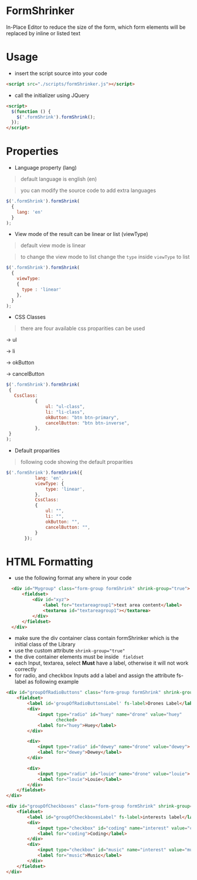 # FormShrinker
In-Place Editor to reduce the size of the form, which form elements will be replaced by inline or listed text

# Usage

* insert the script source into your code
```html
<script src="./scripts/formShrinker.js"></script>
```
* call the initializer using JQuery
```html
<script> 
  $(function () {
    $('.formShrink').formShrink();
  });
</script>
```
# Properties
* Language property (lang)
 > default language is english (en)
 
 > you can modify the source code to add extra languages 
```javascript
$('.formShrink').formShrink(
  {
    lang: 'en'
  }
);
```
* View mode of the result can be linear or list (viewType)
 > default view mode is linear
 
 > to change the view mode to list change the <code>type</code> inside <code>viewType</code> to list
```javascript
$('.formShrink').formShrink(
  {
    viewType: 
    {
      type : 'linear'
    },
  }
);
```
* CSS Classes
 > there are four available css proparities can be used
 
 -> ul
 
 -> li
 
 -> okButton
 
 -> cancelButton
 
 ```javascript
$('.formShrink').formShrink(
  {
    CssClass:
            {
                ul: "ul-class",
                li: "li-class",
                okButton: "btn btn-primary",
                cancelButton: "btn btn-inverse",
            },
  }
);
```
* Default proparities 
 > following code showing the default proparities
 
 ```javascript
 $('.formShrink').formShrink({
            lang: 'en',
            viewType: {
                type: 'linear',
            },
            CssClass:
            {
                ul: "",
                li: "",
                okButton: "",
                cancelButton: "",
            }
        });
 ```
 # HTML Formatting 
* use the following format any where in your code
```html
  <div id="Mygroup" class="form-group formShrink" shrink-group="true">
      <fieldset>
          <div id="xyz">
              <label for="textareagroup1">text area content</label>
              <textarea id="textareagroup1"></textarea>
          </div>
      </fieldset>
  </div>
```
* make sure the div container class contain formShrinker which is the initial class of the Library
* use the custom attribute <code>shrink-group="true"</code>
* the dive container elements must be inside <code> fieldset </code>
* each Input, textarea, select <b>Must</b> have a label, otherwise it will not work correctly
* for radio, and checkbox Inputs add a label and assign the attribute fs-label as following example
```html
<div id="groupOfRadioButtons" class="form-group formShrink" shrink-group="true">
    <fieldset>
        <label id='groupOfRadioButtonsLabel' fs-label>Drones Label</label>
        <div>
            <input type="radio" id="huey" name="drone" value="huey"
                   checked>
            <label for="huey">Huey</label>
        </div>

        <div>
            <input type="radio" id="dewey" name="drone" value="dewey">
            <label for="dewey">Dewey</label>
        </div>

        <div>
            <input type="radio" id="louie" name="drone" value="louie">
            <label for="louie">Louie</label>
        </div>
    </fieldset>
</div>

<div id="groupOfCheckboxes" class="form-group formShrink" shrink-group="true">
    <fieldset>
        <label id="groupOfCheckboxesLabel" fs-label>interests label</label>
        <div>
            <input type="checkbox" id="coding" name="interest" value="coding">
            <label for="coding">Coding</label>
        </div>
        <div>
            <input type="checkbox" id="music" name="interest" value="music">
            <label for="music">Music</label>
        </div>
    </fieldset>
</div>

```
